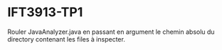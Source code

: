 # IFT3913-TP1

Rouler JavaAnalyzer.java en passant en argument le chemin absolu du directory contenant les files à inspecter.
